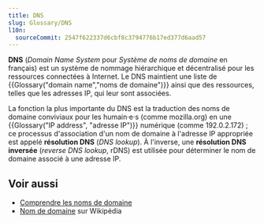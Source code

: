 ```yaml
---
title: DNS
slug: Glossary/DNS
l10n:
  sourceCommit: 2547f622337d6cbf8c3794776b17ed377d6aad57
---
```


**DNS** (<i lang="en">Domain Name System</i> pour _Système de noms de domaine_ en français) est un système de nommage hiérarchique et décentralisé pour les ressources connectées à Internet. Le DNS maintient une liste de {{Glossary("domain name","noms de domaine")}} ainsi que des ressources, telles que les adresses IP, qui leur sont associées.

La fonction la plus importante du DNS est la traduction des noms de domaine conviviaux pour les humain·e·s (comme mozilla.org) en une {{Glossary("IP address", "adresse IP")}} numérique (comme 192.0.2.172)&nbsp;; ce processus d'association d'un nom de domaine à l'adresse IP appropriée est appelé **résolution DNS** (<i lang="en">DNS lookup</i>). À l'inverse, une **résolution DNS inversée** (<i lang="en">reverse DNS lookup</i>, rDNS) est utilisée pour déterminer le nom de domaine associé à une adresse IP.

## Voir aussi

- [Comprendre les noms de domaine](/fr/docs/Learn_web_development/Howto/Web_mechanics/What_is_a_domain_name)
- [Nom de domaine](https://fr.wikipedia.org/wiki/Nom_de_domaine) sur Wikipédia
